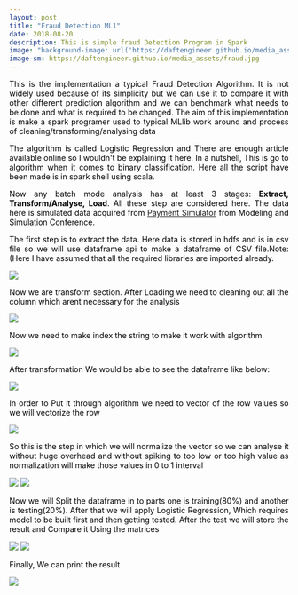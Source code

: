 ```yaml
---
layout: post
title: "Fraud Detection ML1"
date: 2018-08-20
description: This is simple fraud Detection Program in Spark
image: "background-image: url('https://daftengineer.github.io/media_assets/fraud.jpg');"
image-sm: https://daftengineer.github.io/media_assets/fraud.jpg
---
```


<div style="color:black;"><p></p>
<p style="text-align:justify;">This is the implementation a typical Fraud Detection Algorithm. It is not widely used because of its simplicity but we can use it to compare it with other different prediction algorithm and we can benchmark what needs to be done and what is required to be changed. The aim of this implementation is make a spark programer used to typical MLlib work around and process of cleaning/transforming/analysing data</p>
<p style="text-align:justify;">The algorithm is called Logistic Regression and There are enough article available online so I wouldn't be explaining it here. In a nutshell, This is go to algorithm when it comes to binary classification. Here all the script have been made is in spark shell using scala.</p> 
<p style="text-align:justify;">Now any batch mode analysis has at least 3 stages: <b>Extract, Transform/Analyse, Load</b>. All these step are considered here. The data here is simulated data acquired from <a href="https://www.researchgate.net/profile/Stefan_Axelsson4/publication/313138956_PAYSIM_A_FINANCIAL_MOBILE_MONEY_SIMULATOR_FOR_FRAUD_DETECTION/links/5890f87e92851cda2568a295/PAYSIM-A-FINANCIAL-MOBILE-MONEY-SIMULATOR-FOR-FRAUD-DETECTION.pdf">Payment Simulator</a> from Modeling and Simulation Conference.</p>
  <p style="text-align:justify;">The first step is to extract the data. Here data is stored in hdfs and is in csv file so we will use dataframe api to make a dataframe of CSV file.Note: (Here I have assumed that all the required libraries are imported already.</p>
  <img src = "https://daftengineer.github.io/media_assets/ml1p1.jpg" />
    <p style="text-align:justify;">Now we are transform section. After Loading we need to cleaning out all the column which arent necessary for the analysis </p><img src = "https://daftengineer.github.io/media_assets/ml1p2.jpg" />
    <p style="text-align:justify;">Now we need to make index the string to make it work with algorithm</p><img src = "https://daftengineer.github.io/media_assets/ml1p3.jpg" />
    <p style="text-align:justify;">After transformation We would be able to see the dataframe like below: </p><img src = "https://daftengineer.github.io/media_assets/ml1p4.jpg" />
    <p style="text-align:justify;">In order to Put it through algorithm we need to vector of the row values so we will vectorize the row</p><img src = "https://daftengineer.github.io/media_assets/ml1p5.jpg" />
  <p style="text-align:justify;">So this is the step in which we will normalize the vector so we can analyse it without huge overhead and without spiking to too low or too high value as normalization will make those values in 0 to 1 interval</p>
  <img src = "https://daftengineer.github.io/media_assets/ml1p6.jpg" />
  <img src = "https://daftengineer.github.io/media_assets/ml1p7.jpg" />
  <p style="text-align:justify;">Now we will Split the dataframe in to parts one is training(80%) and another is testing(20%). After that we will apply Logistic Regression, Which requires model to be built first and then getting tested. After the test we will store the result and Compare it Using the matrices</p>
  <img src = "https://daftengineer.github.io/media_assets/ml1p8.jpg" />
  <img src = "https://daftengineer.github.io/media_assets/ml1p9.jpg" />
  <p style="text-align:justify;">Finally, We can print the result</p>
  <img src = "https://daftengineer.github.io/media_assets/ml1p10.jpg" />
<p>&nbsp;</p>
</div>
